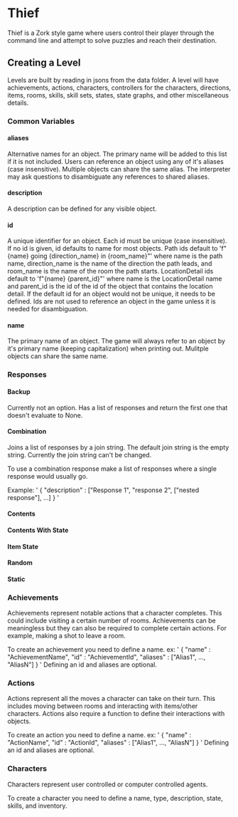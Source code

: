 # Thief

Thief is a Zork style game where users control their player through the command line and attempt to solve puzzles and reach their destination.

## Creating a Level

Levels are built by reading in jsons from the data folder. A level will have achievements, actions, characters, controllers for the characters, directions, items, rooms, skills, skill sets, states, state graphs, and other miscellaneous details.

### Common Variables

#### aliases

Alternative names for an object. The primary name will be added to this list if it is not included. Users can reference an object using any of it's aliases (case insensitive). Multiple objects can share the same alias. The interpreter may ask questions to disambiguate any references to shared aliases.

#### description

A description can be defined for any visible object. 

#### id

A unique identifier for an object. Each id must be unique (case insensitive). If no id is given, id defaults to name for most objects. Path ids default to 'f"{name} going {direction_name} in {room_name}"' where name is the path name, direction_name is the name of the direction the path leads, and room_name is the name of the room the path starts. LocationDetail ids default to 'f"{name} {parent_id}"' where name is the LocationDetail name and parent_id is the id of the id of the object that contains the location detail. If the default id for an object would not be unique, it needs to be defined. Ids are not used to reference an object in the game unless it is needed for disambiguation.

#### name

The primary name of an object. The game will always refer to an object by it's primary name (keeping capitalization) when printing out. Mulitple objects can share the same name.


### Responses

#### Backup

Currently not an option. Has a list of responses and return the first one that doesn't evaluate to None.

#### Combination

Joins a list of responses by a join string. The default join string is the empty string. Currently the join string can't be changed.

To use a combination response make a list of responses where a single response would usually go.

Example:
'
{
    "description" : ["Response 1", "response 2", ["nested response"], ...]
}
'

#### Contents

#### Contents With State

#### Item State

#### Random

#### Static

### Achievements

Achievements represent notable actions that a character completes. This could include visiting a certain number of rooms. Achievements can be meaningless but they can also be required to complete certain actions. For example, making a shot to leave a room.

To create an achievement you need to define a name. ex:
'
{
    "name"    : "AchievementName",
    "id"      : "AchievementId",
    "aliases" : ["Alias1", ..., "AliasN"]
}
'
Defining an id and aliases are optional.

### Actions

Actions represent all the moves a character can take on their turn. This includes moving between rooms and interacting with items/other characters. Actions also require a function to define their interactions with objects. 

To create an action you need to define a name. ex:
'
{
    "name"    : "ActionName",
    "id"      : "ActionId",
    "aliases" : ["Alias1", ..., "AliasN"]
}
'
Defining an id and aliases are optional.

### Characters

Characters represent user controlled or computer controlled agents. 

To create a character you need to define a name, type, description, state, skills, and inventory.